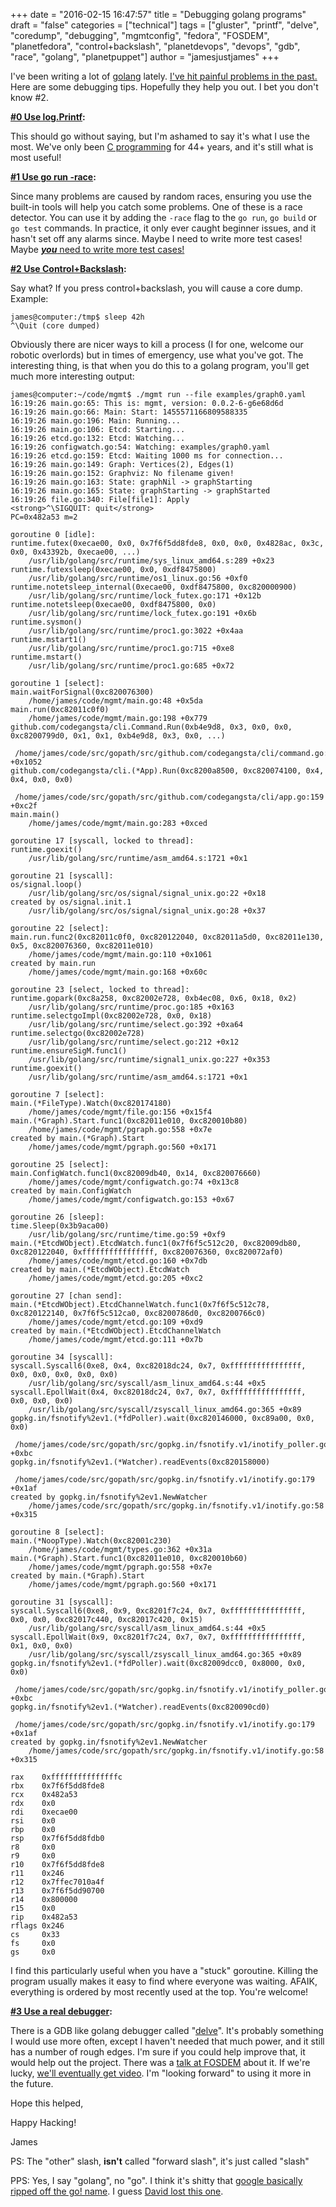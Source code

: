 +++
date = "2016-02-15 16:47:57"
title = "Debugging golang programs"
draft = "false"
categories = ["technical"]
tags = ["gluster", "printf", "delve", "coredump", "debugging", "mgmtconfig", "fedora", "FOSDEM", "planetfedora", "control+backslash", "planetdevops", "devops", "gdb", "race", "golang", "planetpuppet"]
author = "jamesjustjames"
+++

I've been writing a lot of <a href="/post/2016/01/18/next-generation-configuration-mgmt/">golang</a> lately. <a href="/post/2015/07/27/golang-parallelism-issues-causing-too-many-open-files-error/">I've hit painful problems in the past.</a> Here are some debugging tips. Hopefully they help you out. I bet you don't know #2.

<strong><span style="text-decoration:underline;">#0 Use log.Printf</span>:</strong>

This should go without saying, but I'm ashamed to say it's what I use the most. We've only been <a href="https://en.wikipedia.org/wiki/C_%28programming_language%29">C programming</a> for 44+ years, and it's still what is most useful!

<strong><span style="text-decoration:underline;">#1 Use go run -race</span>:</strong>

Since many problems are caused by random races, ensuring you use the built-in tools will help you catch some problems. One of these is a race detector. You can use it by adding the <code>-race</code> flag to the <code>go run</code>, <code>go build</code> or <code>go test</code> commands. In practice, it only ever caught beginner issues, and it hasn't set off any alarms since. Maybe I need to write more test cases! Maybe <a href="https://github.com/purpleidea/mgmt/compare?expand=1"><strong><em>you</em></strong> need to write more test cases!</a>

<strong><span style="text-decoration:underline;">#2 Use Control+Backslash</span>:</strong>

Say what? If you press control+backslash, you will cause a core dump. Example:
```
james@computer:/tmp$ sleep 42h
^\Quit (core dumped)
```
Obviously there are nicer ways to kill a process (I for one, welcome our robotic overlords) but in times of emergency, use what you've got. The interesting thing, is that when you do this to a golang program, you'll get much more interesting output:
```
james@computer:~/code/mgmt$ ./mgmt run --file examples/graph0.yaml 
16:19:26 main.go:65: This is: mgmt, version: 0.0.2-6-g6e68d6d
16:19:26 main.go:66: Main: Start: 1455571166809588335
16:19:26 main.go:196: Main: Running...
16:19:26 main.go:106: Etcd: Starting...
16:19:26 etcd.go:132: Etcd: Watching...
16:19:26 configwatch.go:54: Watching: examples/graph0.yaml
16:19:26 etcd.go:159: Etcd: Waiting 1000 ms for connection...
16:19:26 main.go:149: Graph: Vertices(2), Edges(1)
16:19:26 main.go:152: Graphviz: No filename given!
16:19:26 main.go:163: State: graphNil -> graphStarting
16:19:26 main.go:165: State: graphStarting -> graphStarted
16:19:26 file.go:340: File[file1]: Apply
<strong>^\SIGQUIT: quit</strong>
PC=0x482a53 m=2

goroutine 0 [idle]:
runtime.futex(0xecae00, 0x0, 0x7f6f5dd8fde8, 0x0, 0x0, 0x4828ac, 0x3c, 0x0, 0x43392b, 0xecae00, ...)
    /usr/lib/golang/src/runtime/sys_linux_amd64.s:289 +0x23
runtime.futexsleep(0xecae00, 0x0, 0xdf8475800)
    /usr/lib/golang/src/runtime/os1_linux.go:56 +0xf0
runtime.notetsleep_internal(0xecae00, 0xdf8475800, 0xc820000900)
    /usr/lib/golang/src/runtime/lock_futex.go:171 +0x12b
runtime.notetsleep(0xecae00, 0xdf8475800, 0x0)
    /usr/lib/golang/src/runtime/lock_futex.go:191 +0x6b
runtime.sysmon()
    /usr/lib/golang/src/runtime/proc1.go:3022 +0x4aa
runtime.mstart1()
    /usr/lib/golang/src/runtime/proc1.go:715 +0xe8
runtime.mstart()
    /usr/lib/golang/src/runtime/proc1.go:685 +0x72

goroutine 1 [select]:
main.waitForSignal(0xc820076300)
    /home/james/code/mgmt/main.go:48 +0x5da
main.run(0xc82011c0f0)
    /home/james/code/mgmt/main.go:198 +0x779
github.com/codegangsta/cli.Command.Run(0xb4e9d8, 0x3, 0x0, 0x0, 0xc8200799d0, 0x1, 0x1, 0xb4e9d8, 0x3, 0x0, ...)
    /home/james/code/src/gopath/src/github.com/codegangsta/cli/command.go:127 +0x1052
github.com/codegangsta/cli.(*App).Run(0xc8200a8500, 0xc820074100, 0x4, 0x4, 0x0, 0x0)
    /home/james/code/src/gopath/src/github.com/codegangsta/cli/app.go:159 +0xc2f
main.main()
    /home/james/code/mgmt/main.go:283 +0xced

goroutine 17 [syscall, locked to thread]:
runtime.goexit()
    /usr/lib/golang/src/runtime/asm_amd64.s:1721 +0x1

goroutine 21 [syscall]:
os/signal.loop()
    /usr/lib/golang/src/os/signal/signal_unix.go:22 +0x18
created by os/signal.init.1
    /usr/lib/golang/src/os/signal/signal_unix.go:28 +0x37

goroutine 22 [select]:
main.run.func2(0xc82011c0f0, 0xc820122040, 0xc82011a5d0, 0xc82011e130, 0x5, 0xc820076360, 0xc82011e010)
    /home/james/code/mgmt/main.go:110 +0x1061
created by main.run
    /home/james/code/mgmt/main.go:168 +0x60c

goroutine 23 [select, locked to thread]:
runtime.gopark(0xc8a258, 0xc82002e728, 0xb4ec08, 0x6, 0x18, 0x2)
    /usr/lib/golang/src/runtime/proc.go:185 +0x163
runtime.selectgoImpl(0xc82002e728, 0x0, 0x18)
    /usr/lib/golang/src/runtime/select.go:392 +0xa64
runtime.selectgo(0xc82002e728)
    /usr/lib/golang/src/runtime/select.go:212 +0x12
runtime.ensureSigM.func1()
    /usr/lib/golang/src/runtime/signal1_unix.go:227 +0x353
runtime.goexit()
    /usr/lib/golang/src/runtime/asm_amd64.s:1721 +0x1

goroutine 7 [select]:
main.(*FileType).Watch(0xc820174180)
    /home/james/code/mgmt/file.go:156 +0x15f4
main.(*Graph).Start.func1(0xc82011e010, 0xc820010b80)
    /home/james/code/mgmt/pgraph.go:558 +0x7e
created by main.(*Graph).Start
    /home/james/code/mgmt/pgraph.go:560 +0x171

goroutine 25 [select]:
main.ConfigWatch.func1(0xc82009db40, 0x14, 0xc820076660)
    /home/james/code/mgmt/configwatch.go:74 +0x13c8
created by main.ConfigWatch
    /home/james/code/mgmt/configwatch.go:153 +0x67

goroutine 26 [sleep]:
time.Sleep(0x3b9aca00)
    /usr/lib/golang/src/runtime/time.go:59 +0xf9
main.(*EtcdWObject).EtcdWatch.func1(0x7f6f5c512c20, 0xc82009db80, 0xc820122040, 0xffffffffffffffff, 0xc820076360, 0xc820072af0)
    /home/james/code/mgmt/etcd.go:160 +0x7db
created by main.(*EtcdWObject).EtcdWatch
    /home/james/code/mgmt/etcd.go:205 +0xc2

goroutine 27 [chan send]:
main.(*EtcdWObject).EtcdChannelWatch.func1(0x7f6f5c512c78, 0xc820122140, 0x7f6f5c512ca0, 0xc8200786d0, 0xc8200766c0)
    /home/james/code/mgmt/etcd.go:109 +0xd9
created by main.(*EtcdWObject).EtcdChannelWatch
    /home/james/code/mgmt/etcd.go:111 +0x7b

goroutine 34 [syscall]:
syscall.Syscall6(0xe8, 0x4, 0xc82018dc24, 0x7, 0xffffffffffffffff, 0x0, 0x0, 0x0, 0x0, 0x0)
    /usr/lib/golang/src/syscall/asm_linux_amd64.s:44 +0x5
syscall.EpollWait(0x4, 0xc82018dc24, 0x7, 0x7, 0xffffffffffffffff, 0x0, 0x0, 0x0)
    /usr/lib/golang/src/syscall/zsyscall_linux_amd64.go:365 +0x89
gopkg.in/fsnotify%2ev1.(*fdPoller).wait(0xc820146000, 0xc89a00, 0x0, 0x0)
    /home/james/code/src/gopath/src/gopkg.in/fsnotify.v1/inotify_poller.go:85 +0xbc
gopkg.in/fsnotify%2ev1.(*Watcher).readEvents(0xc820158000)
    /home/james/code/src/gopath/src/gopkg.in/fsnotify.v1/inotify.go:179 +0x1af
created by gopkg.in/fsnotify%2ev1.NewWatcher
    /home/james/code/src/gopath/src/gopkg.in/fsnotify.v1/inotify.go:58 +0x315

goroutine 8 [select]:
main.(*NoopType).Watch(0xc82001c230)
    /home/james/code/mgmt/types.go:362 +0x31a
main.(*Graph).Start.func1(0xc82011e010, 0xc820010b60)
    /home/james/code/mgmt/pgraph.go:558 +0x7e
created by main.(*Graph).Start
    /home/james/code/mgmt/pgraph.go:560 +0x171

goroutine 31 [syscall]:
syscall.Syscall6(0xe8, 0x9, 0xc8201f7c24, 0x7, 0xffffffffffffffff, 0x0, 0x0, 0xc82017c440, 0xc82017c420, 0x15)
    /usr/lib/golang/src/syscall/asm_linux_amd64.s:44 +0x5
syscall.EpollWait(0x9, 0xc8201f7c24, 0x7, 0x7, 0xffffffffffffffff, 0x1, 0x0, 0x0)
    /usr/lib/golang/src/syscall/zsyscall_linux_amd64.go:365 +0x89
gopkg.in/fsnotify%2ev1.(*fdPoller).wait(0xc82009dcc0, 0x8000, 0x0, 0x0)
    /home/james/code/src/gopath/src/gopkg.in/fsnotify.v1/inotify_poller.go:85 +0xbc
gopkg.in/fsnotify%2ev1.(*Watcher).readEvents(0xc820090cd0)
    /home/james/code/src/gopath/src/gopkg.in/fsnotify.v1/inotify.go:179 +0x1af
created by gopkg.in/fsnotify%2ev1.NewWatcher
    /home/james/code/src/gopath/src/gopkg.in/fsnotify.v1/inotify.go:58 +0x315

rax    0xfffffffffffffffc
rbx    0x7f6f5dd8fde8
rcx    0x482a53
rdx    0x0
rdi    0xecae00
rsi    0x0
rbp    0x0
rsp    0x7f6f5dd8fdb0
r8     0x0
r9     0x0
r10    0x7f6f5dd8fde8
r11    0x246
r12    0x7ffec7010a4f
r13    0x7f6f5dd90700
r14    0x800000
r15    0x0
rip    0x482a53
rflags 0x246
cs     0x33
fs     0x0
gs     0x0
```
I find this particularly useful when you have a "stuck" goroutine. Killing the program usually makes it easy to find where everyone was waiting. AFAIK, everything is ordered by most recently used at the top. You're welcome!

<strong><span style="text-decoration:underline;">#3 Use a real debugger</span>:</strong>

There is a GDB like golang debugger called "<a href="https://github.com/derekparker/delve">delve</a>". It's probably something I would use more often, except I haven't needed that much power, and it still has a number of rough edges. I'm sure if you could help improve that, it would help out the project. There was a <a href="https://fosdem.org/2016/schedule/event/delve/">talk at FOSDEM</a> about it. If we're lucky, <a href="https://video.fosdem.org/2016/h1302/">we'll eventually get video</a>. I'm "looking forward" to using it more in the future.

Hope this helped,

Happy Hacking!

James

PS: The "other" slash, <strong>isn't</strong> called "forward slash", it's just called "slash"

PPS: Yes, I say "golang", no "go". I think it's shitty that <a href="https://en.wikipedia.org/wiki/Go!_%28programming_language%29#Conflict_with_Google">google basically ripped off the go! name</a>. I guess <a href="https://github.com/golang/go/issues/9">David lost this one</a>.

